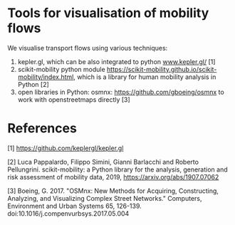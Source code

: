 # Tools for visualisation of mobility flows
We visualise transport flows using various techniques:
1. kepler.gl, which can be also integrated to python www.kepler.gl/ [1]
2. scikit-mobility python module https://scikit-mobility.github.io/scikit-mobility/index.html, which is a library for human mobility analysis in Python [2]
3. open libraries in Python: osmnx: https://github.com/gboeing/osmnx to work with openstreetmaps directly [3] 
    
    
    
# References 
 
 [1] https://github.com/keplergl/kepler.gl
 
 [2] Luca Pappalardo, Filippo Simini, Gianni Barlacchi and Roberto Pellungrini. scikit-mobility: a Python library for the analysis, generation and risk assessment of mobility data, 2019, https://arxiv.org/abs/1907.07062
 
 [3] Boeing, G. 2017. "OSMnx: New Methods for Acquiring, Constructing, Analyzing, and Visualizing Complex Street Networks." Computers, Environment and Urban Systems 65, 126-139. doi:10.1016/j.compenvurbsys.2017.05.004
